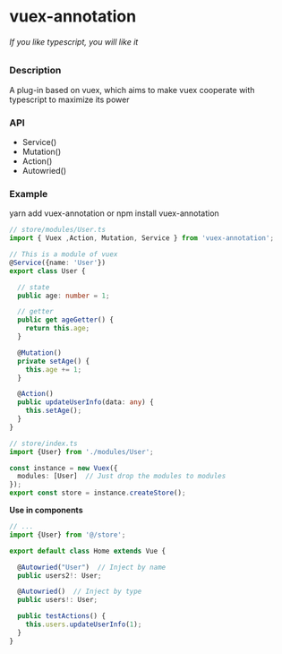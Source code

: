 

# vuex-annotation

###### If you like typescript, you will like it

### Description

A plug-in based on vuex, which aims to make vuex cooperate with typescript to maximize its power



### API

* Service()
* Mutation()
* Action()
* Autowried() 



### Example

yarn add vuex-annotation  or  npm install vuex-annotation

```typescript
// store/modules/User.ts
import { Vuex ,Action, Mutation, Service } from 'vuex-annotation';

// This is a module of vuex
@Service({name: 'User'})
export class User {

  // state
  public age: number = 1;

  // getter
  public get ageGetter() {
    return this.age;
  }

  @Mutation()
  private setAge() {
    this.age += 1;
  }

  @Action()
  public updateUserInfo(data: any) {
    this.setAge();
  }
}
```

```typescript
// store/index.ts
import {User} from './modules/User';

const instance = new Vuex({
  modules: [User]  // Just drop the modules to modules
});
export const store = instance.createStore();
```

**Use in components**

```typescript
// ...
import {User} from '@/store';

export default class Home extends Vue {

  @Autowried("User")  // Inject by name
  public users2!: User;

  @Autowried()  // Inject by type
  public users!: User;

  public testActions() {
    this.users.updateUserInfo(1);
  }
}
```

